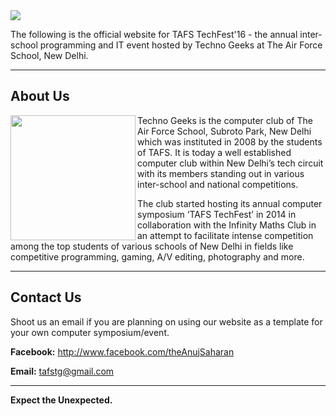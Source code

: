 <img src="https://github.com/AnujSaharan/The-TAFS-TechFest-Website/blob/master/Images/TechFest%20Banner.png">

The following is the official website for TAFS TechFest'16 - the annual inter-school programming and IT event hosted by Techno Geeks at The Air Force School, New Delhi.

---

## About Us
<img src="https://github.com/AnujSaharan/The-TAFS-TechFest-Website/blob/master/Images/Techno%20Geeks%20Logo.png" align="left" height="200" width="200">

Techno Geeks is the computer club of The Air Force School, Subroto Park, New Delhi which was instituted in 2008 by the students of TAFS. It is today a well established computer club within New Delhi’s tech circuit with its members standing out in various inter-school and national competitions. 

The club started hosting its annual computer symposium ‘TAFS TechFest’ in 2014 in collaboration with the Infinity Maths Club in an attempt to facilitate intense competition among the top students of various schools of New Delhi in fields like competitive programming, gaming, A/V editing, photography and more.

---

## Contact Us

Shoot us an email if you are planning on using our website as a template for your own computer symposium/event.

**Facebook:** http://www.facebook.com/theAnujSaharan

**Email:** tafstg@gmail.com

---

**Expect the Unexpected.**
